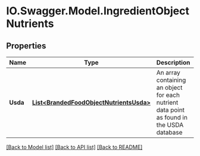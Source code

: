# IO.Swagger.Model.IngredientObjectNutrients
## Properties

Name | Type | Description | Notes
------------ | ------------- | ------------- | -------------
**Usda** | [**List&lt;BrandedFoodObjectNutrientsUsda&gt;**](BrandedFoodObjectNutrientsUsda.md) | An array containing an object for each nutrient data point as found in the USDA database | [optional] 

[[Back to Model list]](../README.md#documentation-for-models) [[Back to API list]](../README.md#documentation-for-api-endpoints) [[Back to README]](../README.md)

